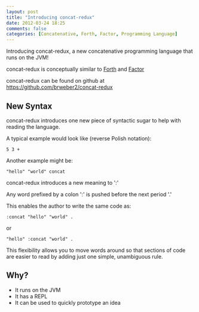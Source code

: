 ```yaml
---
layout: post
title: "Introducing concat-redux"
date: 2012-03-24 18:25
comments: false
categories: [Concatenative, Forth, Factor, Programming Language]
---
```


Introducing concat-redux, a new concatenative programming language that runs on the JVM!

concat-redux is conceptually similar to [Forth](http://en.wikipedia.org/wiki/Forth_\(programming_language\)) and [Factor](http://factorcode.org)

concat-redux can be found on github at <https://github.com/brweber2/concat-redux>

## New Syntax

concat-redux introduces one new piece of syntactic sugar to help with reading the language.

A typical example would look like (reverse Polish notation):

	5 3 +

Another example might be:

	"hello" "world" concat 

concat-redux introduces a new meaning to ':'

Any word prefixed by a colon ':' is pushed before the next period '.'

This enables the author to write the same code as:

	:concat "hello" "world" .

or

	"hello" :concat "world" .

This flexibility allows you to move words around so that sections of code are easier to read by adding just one simple, unambiguous rule.

## Why?

* It runs on the JVM
* It has a REPL
* It can be used to quickly prototype an idea

